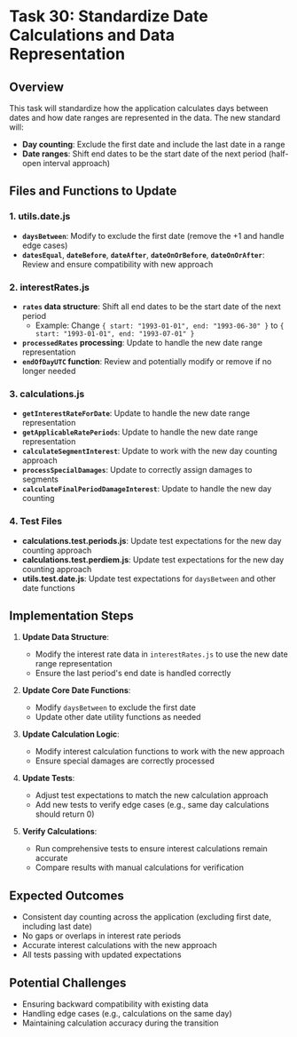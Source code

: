 # Task 30: Standardize Date Calculations and Data Representation

## Overview
This task will standardize how the application calculates days between dates and how date ranges are represented in the data. The new standard will:
- **Day counting**: Exclude the first date and include the last date in a range
- **Date ranges**: Shift end dates to be the start date of the next period (half-open interval approach)

## Files and Functions to Update

### 1. utils.date.js
- **`daysBetween`**: Modify to exclude the first date (remove the +1 and handle edge cases)
- **`datesEqual`**, **`dateBefore`**, **`dateAfter`**, **`dateOnOrBefore`**, **`dateOnOrAfter`**: Review and ensure compatibility with new approach

### 2. interestRates.js
- **`rates` data structure**: Shift all end dates to be the start date of the next period
  - Example: Change `{ start: "1993-01-01", end: "1993-06-30" }` to `{ start: "1993-01-01", end: "1993-07-01" }`
- **`processedRates` processing**: Update to handle the new date range representation
- **`endOfDayUTC` function**: Review and potentially modify or remove if no longer needed

### 3. calculations.js
- **`getInterestRateForDate`**: Update to handle the new date range representation
- **`getApplicableRatePeriods`**: Update to handle the new date range representation
- **`calculateSegmentInterest`**: Update to work with the new day counting approach
- **`processSpecialDamages`**: Update to correctly assign damages to segments
- **`calculateFinalPeriodDamageInterest`**: Update to handle the new day counting

### 4. Test Files
- **calculations.test.periods.js**: Update test expectations for the new day counting approach
- **calculations.test.perdiem.js**: Update test expectations for the new day counting approach
- **utils.test.date.js**: Update test expectations for `daysBetween` and other date functions

## Implementation Steps

1. **Update Data Structure**:
   - Modify the interest rate data in `interestRates.js` to use the new date range representation
   - Ensure the last period's end date is handled correctly

2. **Update Core Date Functions**:
   - Modify `daysBetween` to exclude the first date
   - Update other date utility functions as needed

3. **Update Calculation Logic**:
   - Modify interest calculation functions to work with the new approach
   - Ensure special damages are correctly processed

4. **Update Tests**:
   - Adjust test expectations to match the new calculation approach
   - Add new tests to verify edge cases (e.g., same day calculations should return 0)

5. **Verify Calculations**:
   - Run comprehensive tests to ensure interest calculations remain accurate
   - Compare results with manual calculations for verification

## Expected Outcomes

- Consistent day counting across the application (excluding first date, including last date)
- No gaps or overlaps in interest rate periods
- Accurate interest calculations with the new approach
- All tests passing with updated expectations

## Potential Challenges

- Ensuring backward compatibility with existing data
- Handling edge cases (e.g., calculations on the same day)
- Maintaining calculation accuracy during the transition
